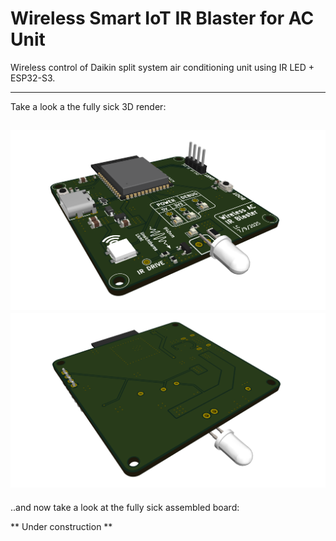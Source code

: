 # Wireless Smart IoT IR Blaster for AC Unit

Wireless control of Daikin split system air conditioning unit using IR LED + ESP32-S3.

---
Take a look a the fully sick 3D render:

![pcb_render](docs/render_top.png)
![pcb_render](docs/render_bottom3.png)
---
..and now take a look at the fully sick assembled board:

** Under construction **

